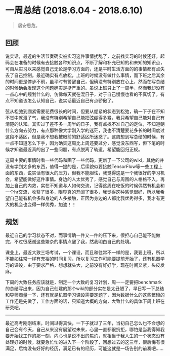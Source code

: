 # 一周总结 (2018.6.04 - 2018.6.10)

> 居安思危。

## 回顾

说实话，最近的生活节奏确实被实习这件事情扰乱了，之前找实习的时候还好，起码会在准备的时候有去接触各种知识点，不断了解和补充已知的和未知的知识点，可自从实习以来感觉自己无论是学习方面的，还是平时生活方面的的事情都有点失去了自己控制。最近确实有点放松，上班的时候没有做什么事情，而下班之后其余的时间更是停步不前，虽平时有警醒自己，但确没有特别放在心上，然而在写总结的时候确会发现这个问题确实是挺严重的。虽说上班只上了一周半，然而我却没有一点心中的规划什么的，仿佛每天就在混日子，对于自己慢慢也看的不真切了，有点不知道该怎么认知自己，说实话最近自己有点骄傲了。

弦从松弛到绷紧需要花费很长的时间，但要从绷紧的状态到松弛，确一下子在不知不觉中就泄了气，我没有特别希望自己能把弦绷得多紧，我只希望自己能对自己有清楚的认知。其实过了差不多一周半的日子，我有点找不准自己的定位，不知道朝什么方向去努力，有点那种像大学刚入学的迷茫，我也不清楚要花多长的时间度过这段不适区，但是我不想我被眼前的舒适区所迷惑了。这周想到写总结的时候，有一点不知道怎么下手，因为确实这周比上周还要过分，感觉没东西写，但下笔的时候才知道最近真的出了一些问题，有点脱离了轨道，希望能回归正规。

这周主要的事情时看一些代码和画了一些代码，更新了一下公司的wiki，其他的并没有学到太多的东西，值得一提的是，后续貌似要接触TensorFlow等一些工程上面的东西，说实话有很大的压力，但我不能胆怯，我觉得这是一个我很好的学习机会，希望能做好这件事情。身边的人太优秀了，感觉自己与周围的人格格不入，再加上自己的内敛，实在不知道与人如何交流，记得这周在吃饭的时候偶然有机会和一个hr交流，收获了很多，眼界真的开阔了很多，我觉得这种感觉很好，所以我希望自己能有机会多和身边的人多接触，正因为身边的人都比我优秀得多，我才有更大的机会也变得一样优秀，加油！！

## 规划

最近自己的学习状态不对，而事情确一件又一件的压下来，很担心自己能不能做完，不过很感谢这些繁杂的事情点醒了我，然我明白自己的处境。

课业上，最近大致三场考试，一个课设，而且和往常不一样的是，我要上班，所以不能如往常一样有充裕的时间复习，所以复习工作可能要提前开始了，还有机器学习的课设，由于要求严格，想想就头大，之前没有好好学，现在时间又紧，头皮发麻。

下周的大致任务应该就是，制定一个大致的复习计划，周一一定要把benchmark的总结写出来，因为自己创建的那个wiki的部分实在是太丑陋了，早日写一下总结和导师商量一下，还有就是机器学习课设需要定题了，因为数据什么的这些繁琐的工作还是先做了，工作方面的话，只知道大概的方向，大致什么的具体下周上班在研究吧。

---

最近高考刚刚结束，时间过得真快，一下子就过了三年，当初自己怎么也不会想的自己会有今天，自己从来没有展望过未来，心里一直都很抗拒，哪怕是当我得知我要开始找工作的那一刻，内心也是说不出的焦灼，就相当于我人生的一个状态没有处理好的时候，就要急忙忙的进入下一个阶段了，回想过去的这三年，很后悔有很满足，后悔没有好好的经历，满足已有的经历，可能这就是一场告别的前奏吧……